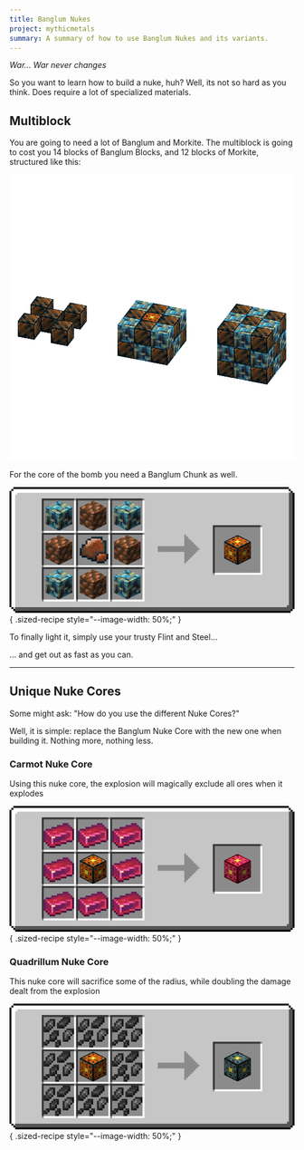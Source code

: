 ```yaml
---
title: Banglum Nukes
project: mythicmetals
summary: A summary of how to use Banglum Nukes and its variants.
---
```


*War... War never changes*

So you want to learn how to build a nuke, huh? Well, its not so hard as you think. Does require a lot of specialized materials.

## Multiblock

You are going to need a lot of Banglum and Morkite. The multiblock is going to cost you 14 blocks of Banglum Blocks, and 12 blocks of Morkite, structured like this:

![Picture of the structure of the Banglum Nuke, forming a 3x3x3 cube of alternating Banglum Blocks and Morkite Blocks, with a Banglum Nuke Core in the middle](../../assets/mythicmetals/banglum_nuke_multiblock.png)

For the core of the bomb you need a Banglum Chunk as well.

![Picture of the recipe of a Banglum Nuke Core. [BMB][MCM][BMB] B = Raw Banglum Block, M = Morkite Block, C = Banglum Chunk](../../assets/mythicmetals/recipes/blocks/banglum_nuke_core.png){ .sized-recipe style="--image-width: 50%;" }<br>

To finally light it, simply use your trusty Flint and Steel...

... and get out as fast as you can.

---

## Unique Nuke Cores

Some might ask: "How do you use the different Nuke Cores?"

Well, it is simple: replace the Banglum Nuke Core with the new one when building it. Nothing more, nothing less.

### Carmot Nuke Core

Using this nuke core, the explosion will magically exclude all ores when it explodes

![Image of the recipe for a Carmot Nuke Core, which is a Banglum Nuke Core surrounded by 8 Carmot Ingots in a crafting table](../../assets/mythicmetals/recipes/blocks/carmot_nuke_core.png){ .sized-recipe style="--image-width: 50%;" }<br>

### Quadrillum Nuke Core

This nuke core will sacrifice some of the radius, while doubling the damage dealt from the explosion

![Image of the recipe for a Quadrillum Nuke Core, which is a Banglum Nuke Core surrounded by 8 Raw Quadrillum in a crafting table](../../assets/mythicmetals/recipes/blocks/quadrillum_nuke_core.png){ .sized-recipe style="--image-width: 50%;" }<br>
